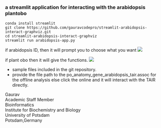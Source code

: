 ### a streamlit application for interacting with the arabidopsis plantobo
```
conda install streamlit
git clone https://github.com/gauravcodepro/streamlit-arabidopsis-interact-graphviz.git
cd streamlit-arabidopsis-interact-graphviz
streamlit run arabidopsis-app.py
```
if arabidopsis ID, then it will prompt you to choose what you want
![](https://github.com/gauravcodepro/streamlit-arabidopsis-ineract-graphviz/blob/main/view1.png)

if plant obo then it will give the functions.
![](https://github.com/gauravcodepro/streamlit-arabidopsis-ineract-graphviz/blob/main/view2.png)

- sample files included in the git repository. 
- provide the file path to the po_anatomy_gene_arabidopsis_tair.assoc for the offline analysis else click the online and it will interact with the TAIR directly. 
  
Gaurav \
Academic Staff Member \
Bioinformatics \
Institute for Biochemistry and Biology \
University of Potsdam \
Potsdam,Germany



